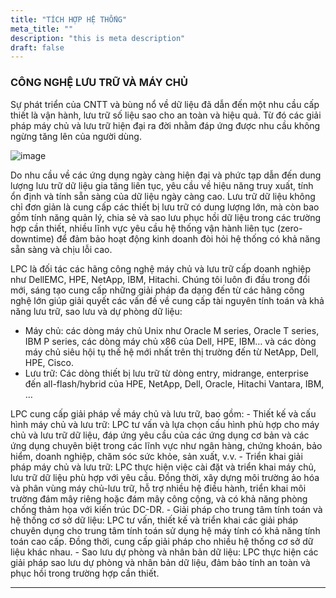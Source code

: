 ```yaml
---
title: "TÍCH HỢP HỆ THỐNG"
meta_title: ""
description: "this is meta description"
draft: false
---
```


### CÔNG NGHỆ LƯU TRỮ VÀ MÁY CHỦ

<Tabs>

<Tab name="Thách thức">
Sự phát triển của CNTT và bùng nổ về dữ liệu đã dẫn đến một nhu cầu cấp thiết là vận hành, lưu trữ số liệu sao cho an toàn và hiệu quả. Từ đó các giải pháp máy chủ và lưu trữ hiện đại ra đời nhằm đáp ứng được nhu cầu không ngừng tăng lên của người dùng.

![image](/images/services/s1.jpg)

Do nhu cầu về các ứng dụng ngày càng hiện đại và phức tạp dẫn đến dung lượng lưu trữ dữ liệu gia tăng liên tục, yêu cầu về hiệu năng truy xuất, tính ổn định và tính sẵn sàng của dữ liệu ngày càng cao. Lưu trữ dữ liệu không chỉ đơn giản là cung cấp các thiết bị lưu trữ có dung lượng lớn, mà còn bao gồm tính năng quản lý, chia sẻ và sao lưu phục hồi dữ liệu trong các trường hợp cần thiết, nhiều lĩnh vực yêu cầu hệ thống vận hành liên tục (zero-downtime) để đảm bảo hoạt động kinh doanh đòi hỏi hệ thống có khả năng sẵn sàng và chịu lỗi cao.

</Tab>

<Tab name="Giới thiệu về hãng">

LPC là đối tác các hãng công nghệ máy chủ và lưu trữ cấp doanh nghiệp như DellEMC, HPE, NetApp, IBM, Hitachi. Chúng tôi luôn đi đầu trong đổi mới, sáng tạo cung cấp những giải pháp đa dạng đến từ các hãng công nghệ lớn giúp giải quyết các vấn đề về cung cấp tài nguyên tính toán và khả năng lưu trữ, sao lưu và dự phòng dữ liệu:
- Máy chủ: các dòng máy chủ Unix như Oracle M series, Oracle T series, IBM P series, các dòng máy chủ x86 của Dell, HPE, IBM… và các dòng máy chủ siêu hội tụ thế hệ mới nhất trên thị trường đến từ NetApp, Dell, HPE, Cisco.
- Lưu trữ: Các dòng thiết bị lưu trữ từ dòng entry, midrange, enterprise đến all-flash/hybrid của HPE, NetApp, Dell, Oracle, Hitachi Vantara, IBM, …

</Tab>

<Tab name="Giải pháp cung cấp">
LPC cung cấp giải pháp về máy chủ và lưu trữ, bao gồm:
- Thiết kế và cấu hình máy chủ và lưu trữ: LPC tư vấn và lựa chọn cấu hình phù hợp cho máy chủ và lưu trữ dữ liệu, đáp ứng yêu cầu của các ứng dụng cơ bản và các ứng dụng chuyên biệt trong các lĩnh vực như ngân hàng, chứng khoán, bảo hiểm, doanh nghiệp, chăm sóc sức khỏe, sản xuất, v.v.
- Triển khai giải pháp máy chủ và lưu trữ: LPC thực hiện việc cài đặt và triển khai máy chủ, lưu trữ dữ liệu phù hợp với yêu cầu. Đồng thời, xây dựng môi trường ảo hóa và phân vùng máy chủ-lưu trữ, hỗ trợ nhiều hệ điều hành, triển khai môi trường đám mây riêng hoặc đám mây công cộng, và có khả năng phòng chống thảm họa với kiến trúc DC-DR.
- Giải pháp cho trung tâm tính toán và hệ thống cơ sở dữ liệu: LPC tư vấn, thiết kế và triển khai các giải pháp chuyên dụng cho trung tâm tính toán sử dụng hệ máy tính có khả năng tính toán cao cấp. Đồng thời, cung cấp giải pháp cho nhiều hệ thống cơ sở dữ liệu khác nhau.
- Sao lưu dự phòng và nhân bản dữ liệu: LPC thực hiện các giải pháp sao lưu dự phòng và nhân bản dữ liệu, đảm bảo tính an toàn và phục hồi trong trường hợp cần thiết.

</Tab>

</Tabs>

---